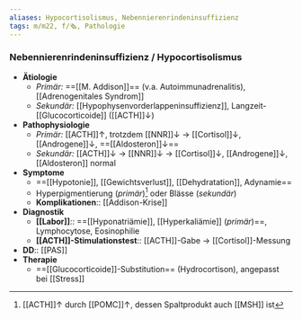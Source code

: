 ```yaml
---
aliases: Hypocortisolismus, Nebennierenrindeninsuffizienz
tags: m/m22, f/🗞️, Pathologie
---
```

### Nebennierenrindeninsuffizienz / Hypocortisolismus
- **Ätiologie**
	- *Primär:* ==[[M. Addison]]== (v.a. Autoimmunadrenalitis), [[Adrenogenitales Syndrom]]
	- *Sekundär:* [[Hypophysenvorderlappeninsuffizienz]], Langzeit-[[Glucocorticoide]] ([[ACTH]]↓)
- **Pathophysiologie**
	- *Primär:* [[ACTH]]↑, trotzdem [[NNR]]↓ → [[Cortisol]]↓, [[Androgene]]↓, ==[[Aldosteron]]↓==
	- *Sekundär:* [[ACTH]]↓ → [[NNR]]↓ → [[Cortisol]]↓, [[Androgene]]↓, [[Aldosteron]] normal
- **Symptome**
	- ==[[Hypotonie]], [[Gewichtsverlust]], [[Dehydratation]], Adynamie==
	- Hyperpigmentierung (*primär*)[^1] oder Blässe (*sekundär*)
	- **Komplikationen**:: [[Addison-Krise]]
- **Diagnostik**
	- **[[Labor]]**:: ==[[Hyponatriämie]], [[Hyperkaliämie]] (*primär*)==, Lymphocytose, Eosinophilie
	- **[[ACTH]]-Stimulationstest**:: [[ACTH]]-Gabe → [[Cortisol]]-Messung
- **DD**:: [[PAS]]
- **Therapie**
	- ==[[Glucocorticoide]]-Substitution== (Hydrocortison), angepasst bei [[Stress]]

[^1]: [[ACTH]]↑ durch [[POMC]]↑, dessen Spaltprodukt auch [[MSH]] ist